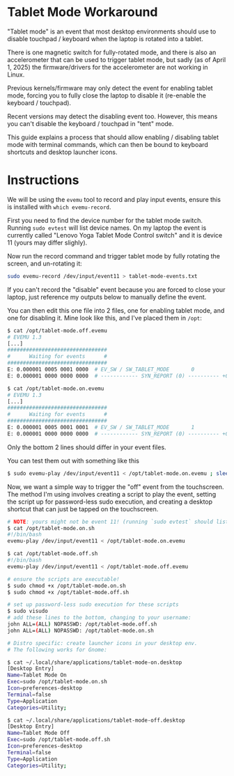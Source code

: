 # Tablet Mode Workaround

"Tablet mode" is an event that most desktop environments should use to disable touchpad / keyboard when the laptop is rotated into a tablet.

There is one magnetic switch for fully-rotated mode, and there is also an accelerometer that can be used to trigger tablet mode, but sadly (as of April 1, 2025) the firmware/drivers for the accelerometer are not working in Linux.

Previous kernels/firmware may only detect the event for enabling tablet mode, forcing you to fully close the laptop to disable it (re-enable the keyboard / touchpad).

Recent versions may detect the disabling event too. However, this means you can't disable the keyboard / touchpad in "tent" mode.

This guide explains a process that should allow enabling / disabling tablet mode with terminal commands, which can then be bound to keyboard shortcuts and desktop launcher icons.

# Instructions

We will be using the `evemu` tool to record and play input events, ensure this is installed with `which evemu-record`.

First you need to find the device number for the tablet mode switch. Running `sudo evtest` will list device names. On my laptop the event is currently called "Lenovo Yoga Tablet Mode Control switch" and it is device 11 (yours may differ slighly).

Now run the record command and trigger tablet mode by fully rotating the screen, and un-rotating it:

```sh
sudo evemu-record /dev/input/event11 > tablet-mode-events.txt
```

If you can't record the "disable" event because you are forced to close your laptop, just reference my outputs below to manually define the event.

You can then edit this one file into 2 files, one for enabling tablet mode, and one for disabling it. Mine look like this, and I've placed them in `/opt`:

```sh
$ cat /opt/tablet-mode.off.evemu
# EVEMU 1.3
[...]
################################
#      Waiting for events      #
################################
E: 0.000001 0005 0001 0000	# EV_SW / SW_TABLET_MODE       0
E: 0.000001 0000 0000 0000	# ------------ SYN_REPORT (0) ---------- +0ms

$ cat /opt/tablet-mode.on.evemu
# EVEMU 1.3
[...]
################################
#      Waiting for events      #
################################
E: 0.000001 0005 0001 0001	# EV_SW / SW_TABLET_MODE       1
E: 0.000001 0000 0000 0000	# ------------ SYN_REPORT (0) ---------- +0ms
```

Only the bottom 2 lines should differ in your event files.

You can test them out with something like this

```sh
$ sudo evemu-play /dev/input/event11 < /opt/tablet-mode.on.evemu ; sleep 5 ; sudo evemu-play /dev/input/event11 < /opt/tablet-mode.off.evemu
```

Now, we want a simple way to trigger the "off" event from the touchscreen. The method I'm using involves creating a script to play the event, setting the script up for password-less sudo execution, and creating a desktop shortcut that can just be tapped on the touchscreen.

```sh
# NOTE: yours might not be event 11! (running `sudo evtest` should list the event names)
$ cat /opt/tablet-mode.on.sh
#!/bin/bash
evemu-play /dev/input/event11 < /opt/tablet-mode.on.evemu

$ cat /opt/tablet-mode.off.sh
#!/bin/bash
evemu-play /dev/input/event11 < /opt/tablet-mode.off.evemu

# ensure the scripts are executable!
$ sudo chmod +x /opt/tablet-mode.on.sh
$ sudo chmod +x /opt/tablet-mode.off.sh

# set up password-less sudo execution for these scripts
$ sudo visudo
# add these lines to the bottom, changing to your username:
john ALL=(ALL) NOPASSWD: /opt/tablet-mode.off.sh
john ALL=(ALL) NOPASSWD: /opt/tablet-mode.on.sh

# Distro specific: create launcher icons in your desktop env.
# The following works for Gnome:

$ cat ~/.local/share/applications/tablet-mode-on.desktop
[Desktop Entry]
Name=Tablet Mode On
Exec=sudo /opt/tablet-mode.on.sh
Icon=preferences-desktop
Terminal=false
Type=Application
Categories=Utility;

$ cat ~/.local/share/applications/tablet-mode-off.desktop
[Desktop Entry]
Name=Tablet Mode Off
Exec=sudo /opt/tablet-mode.off.sh
Icon=preferences-desktop
Terminal=false
Type=Application
Categories=Utility;
```
